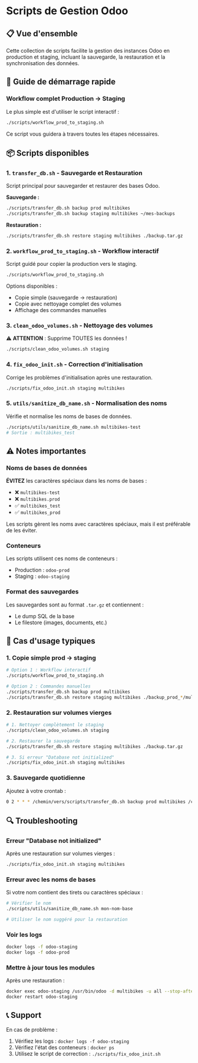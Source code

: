 # Scripts de Gestion Odoo

## 📋 Vue d'ensemble

Cette collection de scripts facilite la gestion des instances Odoo en production et staging, incluant la sauvegarde, la restauration et la synchronisation des données.

## 🚀 Guide de démarrage rapide

### Workflow complet Production → Staging

Le plus simple est d'utiliser le script interactif :

```bash
./scripts/workflow_prod_to_staging.sh
```

Ce script vous guidera à travers toutes les étapes nécessaires.

## 📦 Scripts disponibles

### 1. `transfer_db.sh` - Sauvegarde et Restauration

Script principal pour sauvegarder et restaurer des bases Odoo.

**Sauvegarde :**
```bash
./scripts/transfer_db.sh backup prod multibikes
./scripts/transfer_db.sh backup staging multibikes ~/mes-backups
```

**Restauration :**
```bash
./scripts/transfer_db.sh restore staging multibikes ./backup.tar.gz
```

### 2. `workflow_prod_to_staging.sh` - Workflow interactif

Script guidé pour copier la production vers le staging.

```bash
./scripts/workflow_prod_to_staging.sh
```

Options disponibles :
- Copie simple (sauvegarde → restauration)
- Copie avec nettoyage complet des volumes
- Affichage des commandes manuelles

### 3. `clean_odoo_volumes.sh` - Nettoyage des volumes

⚠️ **ATTENTION** : Supprime TOUTES les données !

```bash
./scripts/clean_odoo_volumes.sh staging
```

### 4. `fix_odoo_init.sh` - Correction d'initialisation

Corrige les problèmes d'initialisation après une restauration.

```bash
./scripts/fix_odoo_init.sh staging multibikes
```

### 5. `utils/sanitize_db_name.sh` - Normalisation des noms

Vérifie et normalise les noms de bases de données.

```bash
./scripts/utils/sanitize_db_name.sh multibikes-test
# Sortie : multibikes_test
```

## ⚠️ Notes importantes

### Noms de bases de données

**ÉVITEZ** les caractères spéciaux dans les noms de bases :
- ❌ `multibikes-test`
- ❌ `multibikes.prod`
- ✅ `multibikes_test`
- ✅ `multibikes_prod`

Les scripts gèrent les noms avec caractères spéciaux, mais il est préférable de les éviter.

### Conteneurs

Les scripts utilisent ces noms de conteneurs :
- Production : `odoo-prod`
- Staging : `odoo-staging`

### Format des sauvegardes

Les sauvegardes sont au format `.tar.gz` et contiennent :
- Le dump SQL de la base
- Le filestore (images, documents, etc.)

## 🔧 Cas d'usage typiques

### 1. Copie simple prod → staging

```bash
# Option 1 : Workflow interactif
./scripts/workflow_prod_to_staging.sh

# Option 2 : Commandes manuelles
./scripts/transfer_db.sh backup prod multibikes
./scripts/transfer_db.sh restore staging multibikes ./backup_prod_*/multibikes_backup_*.tar.gz
```

### 2. Restauration sur volumes vierges

```bash
# 1. Nettoyer complètement le staging
./scripts/clean_odoo_volumes.sh staging

# 2. Restaurer la sauvegarde
./scripts/transfer_db.sh restore staging multibikes ./backup.tar.gz

# 3. Si erreur "Database not initialized"
./scripts/fix_odoo_init.sh staging multibikes
```

### 3. Sauvegarde quotidienne

Ajoutez à votre crontab :
```bash
0 2 * * * /chemin/vers/scripts/transfer_db.sh backup prod multibikes /chemin/backups/daily
```

## 🔍 Troubleshooting

### Erreur "Database not initialized"

Après une restauration sur volumes vierges :
```bash
./scripts/fix_odoo_init.sh staging multibikes
```

### Erreur avec les noms de bases

Si votre nom contient des tirets ou caractères spéciaux :
```bash
# Vérifier le nom
./scripts/utils/sanitize_db_name.sh mon-nom-base

# Utiliser le nom suggéré pour la restauration
```

### Voir les logs

```bash
docker logs -f odoo-staging
docker logs -f odoo-prod
```

### Mettre à jour tous les modules

Après une restauration :
```bash
docker exec odoo-staging /usr/bin/odoo -d multibikes -u all --stop-after-init
docker restart odoo-staging
```

## 📞 Support

En cas de problème :
1. Vérifiez les logs : `docker logs -f odoo-staging`
2. Vérifiez l'état des conteneurs : `docker ps`
3. Utilisez le script de correction : `./scripts/fix_odoo_init.sh` 